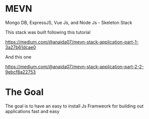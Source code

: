 # MEVN
Mongo DB, ExpressJS, Vue Js, and Node Js - Skeleton Stack

This stack was built following this tutorial 

https://medium.com/@anaida07/mevn-stack-application-part-1-3a27b61dcae0

And this one

https://medium.com/@anaida07/mevn-stack-application-part-2-2-9ebcf8a22753

# The Goal
The goal is to have an easy to install Js Framweork for building out applications fast and easy
